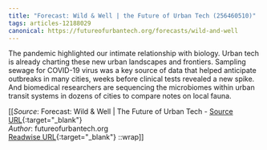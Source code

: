 ```yaml
---
title: "Forecast: Wild & Well | the Future of Urban Tech (256460510)"
tags: articles-12188029
canonical: https://futureofurbantech.org/forecasts/wild-and-well
---
```


The pandemic highlighted our intimate relationship with biology. Urban tech is already charting these new urban landscapes and frontiers. Sampling sewage for COVID-19 virus was a key source of data that helped anticipate outbreaks in many cities, weeks before clinical tests revealed a new spike. And biomedical researchers are sequencing the microbiomes within urban transit systems in dozens of cities to compare notes on local fauna.


[[_Source_: Forecast: Wild & Well | The Future of Urban Tech - [Source URL](https://futureofurbantech.org/forecasts/wild-and-well){:target="_blank"}<br>
_Author_: futureofurbantech.org<br>
[Readwise URL](https://readwise.io/open/256460510){:target="_blank"}
::wrap]]